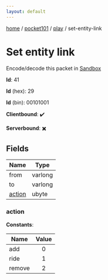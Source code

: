 ```yaml
---
layout: default
---
```


[home](/)  /  [pocket101](/protocol/pocket101)  /  [play](/protocol/pocket101/play)  /  set-entity-link

# Set entity link

Encode/decode this packet in [Sandbox](../../../sandbox/pocket101#play.set_entity_link)

**Id**: 41

**Id** (hex): 29

**Id** (bin): 00101001

**Clientbound**: ✔️

**Serverbound**: ✖️

## Fields

Name | Type
---|---
from | varlong
to | varlong
[action](#action) | ubyte

### action

**Constants**:

Name | Value
---|:---:
add | 0
ride | 1
remove | 2
